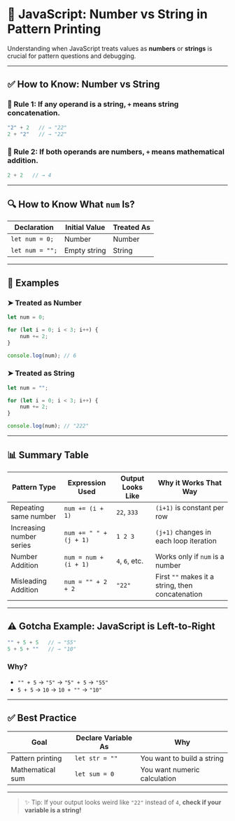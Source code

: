 
# 🧠 JavaScript: Number vs String in Pattern Printing

Understanding when JavaScript treats values as **numbers** or **strings** is crucial for pattern questions and debugging.

---

## ✅ How to Know: Number vs String

### 🧠 Rule 1: If **any operand is a string**, `+` means **string concatenation**.

```js
"2" + 2   // → "22"
2 + "2"   // → "22"
```

### 🧠 Rule 2: If **both operands are numbers**, `+` means **mathematical addition**.

```js
2 + 2   // → 4
```

---

## 🔍 How to Know What `num` Is?

| Declaration         | Initial Value     | Treated As  |
|---------------------|------------------|--------------|
| `let num = 0;`      | Number            | Number       |
| `let num = "";`     | Empty string      | String       |

---

## 🧪 Examples

### ➤ Treated as **Number**

```js
let num = 0;

for (let i = 0; i < 3; i++) {
    num += 2;
}

console.log(num); // 6
```

### ➤ Treated as **String**

```js
let num = "";

for (let i = 0; i < 3; i++) {
    num += 2;
}

console.log(num); // "222"
```

---

## 📊 Summary Table

| Pattern Type            | Expression Used           | Output Looks Like | Why it Works That Way                            |
|-------------------------|----------------------------|--------------------|--------------------------------------------------|
| Repeating same number   | `num += (i + 1)`           | `22`, `333`        | `(i+1)` is constant per row                      |
| Increasing number series| `num += " " + (j + 1)`     | `1 2 3`            | `(j+1)` changes in each loop iteration           |
| Number Addition         | `num = num + (i + 1)`      | `4`, `6`, etc.     | Works only if `num` is a number                  |
| Misleading Addition     | `num = "" + 2 + 2`         | `"22"`             | First `""` makes it a string, then concatenation |

---

## ⚠️ Gotcha Example: JavaScript is Left-to-Right

```js
"" + 5 + 5   // → "55"
5 + 5 + ""   // → "10"
```

### Why?
- `"" + 5` → `"5"` → `"5" + 5` → `"55"`
- `5 + 5` → `10` → `10 + ""` → `"10"`

---

## ✅ Best Practice

| Goal               | Declare Variable As     | Why                              |
|--------------------|--------------------------|-----------------------------------|
| Pattern printing   | `let str = ""`           | You want to build a string        |
| Mathematical sum   | `let sum = 0`            | You want numeric calculation      |

---

> ✨ Tip: If your output looks weird like `"22"` instead of `4`, **check if your variable is a string!**



